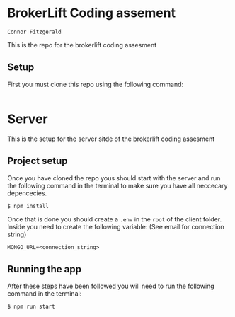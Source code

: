 # BrokerLift Coding assement

`Connor Fitzgerald`

This is the repo for the brokerlift coding assesment

## Setup

First you must clone this repo using the following command:

```

```

# Server

This is the setup for the server sitde of the brokerlift coding assesment

## Project setup

Once you have cloned the repo yous should start with the server and run the following command in the terminal to make sure you have all neccecary depencecies.

```bash
$ npm install
```

Once that is done you should create a `.env` in the `root` of the client folder. Inside you need to create the following variable: (See email for connection string)

```
MONGO_URL=<connection_string>
```

## Running the app

After these steps have been followed you will need to run the following command in the terminal:

```bash
$ npm run start
```
